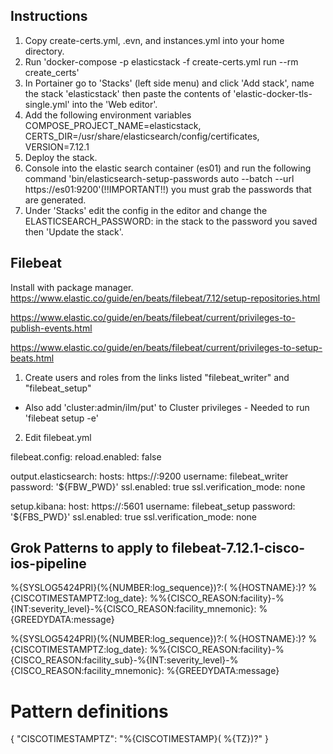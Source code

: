 ## Instructions

1. Copy create-certs.yml, .evn, and instances.yml into your home directory.
2. Run 'docker-compose -p elasticstack -f create-certs.yml run --rm create_certs'
3. In Portainer go to 'Stacks' (left side menu) and click 'Add stack', name the stack 'elasticstack' then paste the contents of 'elastic-docker-tls-single.yml' into the 'Web editor'.
4. Add the following environment variables COMPOSE_PROJECT_NAME=elasticstack, CERTS_DIR=/usr/share/elasticsearch/config/certificates, VERSION=7.12.1
5. Deploy the stack.
6. Console into the elastic search container (es01) and run the following command 'bin/elasticsearch-setup-passwords auto --batch --url https://es01:9200'(!!IMPORTANT!!) you must grab the passwords that are generated.
7.  Under 'Stacks' edit the config in the editor and change the ELASTICSEARCH_PASSWORD: in the stack to the password you saved then 'Update the stack'.




## Filebeat

Install with package manager.
https://www.elastic.co/guide/en/beats/filebeat/7.12/setup-repositories.html


https://www.elastic.co/guide/en/beats/filebeat/current/privileges-to-publish-events.html

https://www.elastic.co/guide/en/beats/filebeat/current/privileges-to-setup-beats.html


1. Create users and roles from the links listed "filebeat_writer" and "filebeat_setup"
  - Also add 'cluster:admin/ilm/put' to Cluster privileges - Needed to run 'filebeat setup -e'
2. Edit filebeat.yml

filebeat.config:
    reload.enabled: false

output.elasticsearch:
    hosts: https://<host>:9200
      username: filebeat_writer
      password: '${FBW_PWD}'
      ssl.enabled: true
      ssl.verification_mode: none

setup.kibana:
  host: https://<host>:5601 
  username: filebeat_setup
  password: '${FBS_PWD}'
  ssl.enabled: true
  ssl.verification_mode: none


##  Grok Patterns to apply to filebeat-7.12.1-cisco-ios-pipeline

%{SYSLOG5424PRI}(%{NUMBER:log_sequence})?:( %{HOSTNAME}:)? %{CISCOTIMESTAMPTZ:log_date}: %%{CISCO_REASON:facility}-%{INT:severity_level}-%{CISCO_REASON:facility_mnemonic}: %{GREEDYDATA:message}

%{SYSLOG5424PRI}(%{NUMBER:log_sequence})?:( %{HOSTNAME}:)? %{CISCOTIMESTAMPTZ:log_date}: %%{CISCO_REASON:facility}-%{CISCO_REASON:facility_sub}-%{INT:severity_level}-%{CISCO_REASON:facility_mnemonic}: %{GREEDYDATA:message}

# Pattern definitions

{
  "CISCOTIMESTAMPTZ": "%{CISCOTIMESTAMP}( %{TZ})?"
}